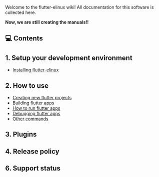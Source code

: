 Welcome to the flutter-elinux wiki! All documentation for this software is collected here.

**Now, we are still creating the manuals!!**

## 💻 Contents
## 1. Setup your development environment
- [Installing flutter-elinux](https://github.com/sony/flutter-elinux/wiki/Installing-flutter-elinux)

## 2. How to use
- [Creating new flutter projects](https://github.com/sony/flutter-elinux/wiki/Creating-new-flutter-projects)
- [Building flutter apps](https://github.com/sony/flutter-elinux/wiki/Building-flutter-apps)
- [How to run flutter apps](https://github.com/sony/flutter-elinux/wiki/How-to-run-flutter-apps)
- [Debugging flutter apps]()
- [Other commands](https://github.com/sony/flutter-elinux/wiki/Other-commands)

## 3. Plugins

## 4. Release policy

## 6. Support status
